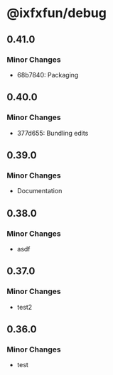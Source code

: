 # @ixfxfun/debug

## 0.41.0

### Minor Changes

- 68b7840: Packaging

## 0.40.0

### Minor Changes

- 377d655: Bundling edits

## 0.39.0

### Minor Changes

- Documentation

## 0.38.0

### Minor Changes

- asdf

## 0.37.0

### Minor Changes

- test2

## 0.36.0

### Minor Changes

- test
